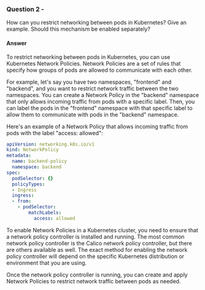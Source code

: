 ### Question 2 -

How can you restrict networking between pods in Kubernetes? Give an example. Should this
mechanism be enabled separately?

#### Answer 

To restrict networking between pods in Kubernetes, you can use Kubernetes Network Policies. Network Policies are a set of rules that specify how groups of pods are allowed to communicate with each other.

For example, let's say you have two namespaces, "frontend" and "backend", and you want to restrict network traffic between the two namespaces. You can create a Network Policy in the "backend" namespace that only allows incoming traffic from pods with a specific label. Then, you can label the pods in the "frontend" namespace with that specific label to allow them to communicate with pods in the "backend" namespace.

Here's an example of a Network Policy that allows incoming traffic from pods with the label "access: allowed":

```yaml
apiVersion: networking.k8s.io/v1
kind: NetworkPolicy
metadata:
  name: backend-policy
  namespace: backend
spec:
  podSelector: {}
  policyTypes:
  - Ingress
  ingress:
  - from:
    - podSelector:
        matchLabels:
          access: allowed


```
To enable Network Policies in a Kubernetes cluster, you need to ensure that a network policy controller is installed and running. The most common network policy controller is the Calico network policy controller, but there are others available as well. The exact method for enabling the network policy controller will depend on the specific Kubernetes distribution or environment that you are using.

Once the network policy controller is running, you can create and apply Network Policies to restrict network traffic between pods as needed.
